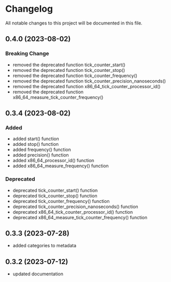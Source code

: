 # Changelog

All notable changes to this project will be documented in this file.

## 0.4.0 (2023-08-02)

### Breaking Change

- removed the deprecated function tick_counter_start()
- removed the deprecated function tick_counter_stop()
- removed the deprecated function tick_counter_frequency()
- removed the deprecated function tick_counter_precision_nanoseconds()
- removed the deprecated function x86_64_tick_counter_processor_id()
- removed the deprecated function x86_64_measure_tick_counter_frequency()

## 0.3.4 (2023-08-02)

### Added

- added start() function
- added stop() function
- added frequency() function
- added precision() function
- added x86_64_processor_id() function
- added x86_64_measure_frequency() function

### Deprecated

- deprecated tick_counter_start() function
- deprecated tick_counter_stop() function
- deprecated tick_counter_frequency() function
- deprecated tick_counter_precision_nanoseconds() function
- deprecated x86_64_tick_counter_processor_id() function
- deprecated x86_64_measure_tick_counter_frequency() function

## 0.3.3 (2023-07-28)

- added categories to metadata

## 0.3.2 (2023-07-12)

- updated documentation
